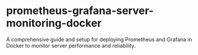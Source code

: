 # prometheus-grafana-server-monitoring-docker
A comprehensive guide and setup for deploying Prometheus and Grafana in Docker to monitor server performance and reliability.
